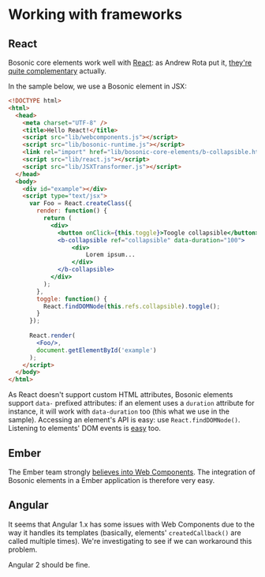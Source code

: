# Working with frameworks

## React
Bosonic core elements work well with [React](http://facebook.github.io/react/index.html): as Andrew Rota put it, [they're quite complementary](http://webcomponents.org/presentations/complementarity-of-react-and-web-components-at-reactjs-conf/) actually.

In the sample below, we use a Bosonic element in JSX:

``` html
<!DOCTYPE html>
<html>
  <head>
    <meta charset="UTF-8" />
    <title>Hello React!</title>
    <script src="lib/webcomponents.js"></script>
    <script src="lib/bosonic-runtime.js"></script>
    <link rel="import" href="lib/bosonic-core-elements/b-collapsible.html"/>
    <script src="lib/react.js"></script>
    <script src="lib/JSXTransformer.js"></script>
  </head>
  <body>
    <div id="example"></div>
    <script type="text/jsx">
      var Foo = React.createClass({
        render: function() {
          return (
            <div>
              <button onClick={this.toggle}>Toogle collapsible</button>
              <b-collapsible ref="collapsible" data-duration="100">
                  <div>
                      Lorem ipsum...
                  </div>
              </b-collapsible>
            </div>
          );
        },
        toggle: function() {
          React.findDOMNode(this.refs.collapsible).toggle();
        }
      });
      
      React.render(
        <Foo/>,
        document.getElementById('example')
      );
    </script>
  </body>
</html>
```
As React doesn't support custom HTML attributes, Bosonic elements support `data-` prefixed attributes: if an element uses a `duration` attribute for instance, it will work with `data-duration` too (this what we use in the sample). Accessing an element's API is easy: use `React.findDOMNode()`. Listening to elements' DOM events is [easy](https://facebook.github.io/react/tips/dom-event-listeners.html) too.

## Ember
The Ember team strongly [believes into Web Components](http://guides.emberjs.com/v1.10.0/components/). The integration of Bosonic elements in a Ember application is therefore very easy.

## Angular
It seems that Angular 1.x has some issues with Web Components due to the way it handles its templates (basically, elements' `createdCallback()` are called multiple times). We're investigating to see if we can workaround this problem.

Angular 2 should be fine.